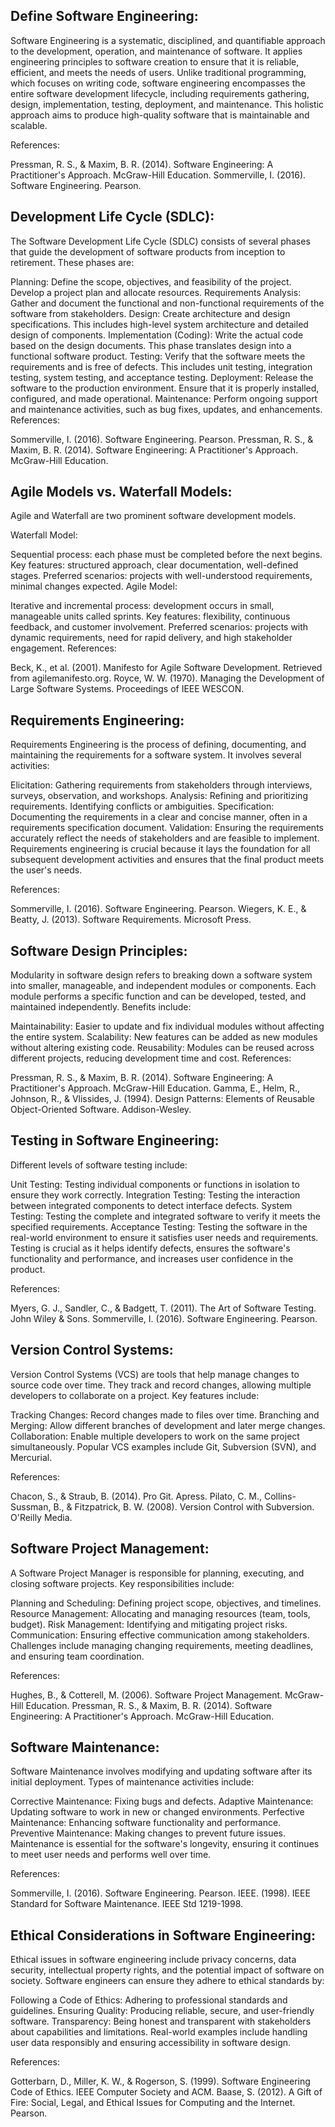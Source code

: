   ## Define Software Engineering:
Software Engineering is a systematic, disciplined, and quantifiable approach to the development, operation, and maintenance of software. It applies engineering principles to software creation to ensure that it is reliable, efficient, and meets the needs of users. Unlike traditional programming, which focuses on writing code, software engineering encompasses the entire software development lifecycle, including requirements gathering, design, implementation, testing, deployment, and maintenance. This holistic approach aims to produce high-quality software that is maintainable and scalable.

References:

Pressman, R. S., & Maxim, B. R. (2014). Software Engineering: A Practitioner's Approach. McGraw-Hill Education.
Sommerville, I. (2016). Software Engineering. Pearson.
  ## Development Life Cycle (SDLC):
The Software Development Life Cycle (SDLC) consists of several phases that guide the development of software products from inception to retirement. These phases are:

Planning: Define the scope, objectives, and feasibility of the project. Develop a project plan and allocate resources.
Requirements Analysis: Gather and document the functional and non-functional requirements of the software from stakeholders.
Design: Create architecture and design specifications. This includes high-level system architecture and detailed design of components.
Implementation (Coding): Write the actual code based on the design documents. This phase translates design into a functional software product.
Testing: Verify that the software meets the requirements and is free of defects. This includes unit testing, integration testing, system testing, and acceptance testing.
Deployment: Release the software to the production environment. Ensure that it is properly installed, configured, and made operational.
Maintenance: Perform ongoing support and maintenance activities, such as bug fixes, updates, and enhancements.
References:

Sommerville, I. (2016). Software Engineering. Pearson.
Pressman, R. S., & Maxim, B. R. (2014). Software Engineering: A Practitioner's Approach. McGraw-Hill Education.
   ## Agile Models vs. Waterfall Models:
Agile and Waterfall are two prominent software development models.

Waterfall Model:

Sequential process: each phase must be completed before the next begins.
Key features: structured approach, clear documentation, well-defined stages.
Preferred scenarios: projects with well-understood requirements, minimal changes expected.
Agile Model:

Iterative and incremental process: development occurs in small, manageable units called sprints.
Key features: flexibility, continuous feedback, and customer involvement.
Preferred scenarios: projects with dynamic requirements, need for rapid delivery, and high stakeholder engagement.
References:

Beck, K., et al. (2001). Manifesto for Agile Software Development. Retrieved from agilemanifesto.org.
Royce, W. W. (1970). Managing the Development of Large Software Systems. Proceedings of IEEE WESCON.
  ## Requirements Engineering:
Requirements Engineering is the process of defining, documenting, and maintaining the requirements for a software system. It involves several activities:

Elicitation: Gathering requirements from stakeholders through interviews, surveys, observation, and workshops.
Analysis: Refining and prioritizing requirements. Identifying conflicts or ambiguities.
Specification: Documenting the requirements in a clear and concise manner, often in a requirements specification document.
Validation: Ensuring the requirements accurately reflect the needs of stakeholders and are feasible to implement.
Requirements engineering is crucial because it lays the foundation for all subsequent development activities and ensures that the final product meets the user's needs.

References:

Sommerville, I. (2016). Software Engineering. Pearson.
Wiegers, K. E., & Beatty, J. (2013). Software Requirements. Microsoft Press.
## Software Design Principles:
Modularity in software design refers to breaking down a software system into smaller, manageable, and independent modules or components. Each module performs a specific function and can be developed, tested, and maintained independently. Benefits include:

Maintainability: Easier to update and fix individual modules without affecting the entire system.
Scalability: New features can be added as new modules without altering existing code.
Reusability: Modules can be reused across different projects, reducing development time and cost.
References:

Pressman, R. S., & Maxim, B. R. (2014). Software Engineering: A Practitioner's Approach. McGraw-Hill Education.
Gamma, E., Helm, R., Johnson, R., & Vlissides, J. (1994). Design Patterns: Elements of Reusable Object-Oriented Software. Addison-Wesley.
## Testing in Software Engineering:
Different levels of software testing include:

Unit Testing: Testing individual components or functions in isolation to ensure they work correctly.
Integration Testing: Testing the interaction between integrated components to detect interface defects.
System Testing: Testing the complete and integrated software to verify it meets the specified requirements.
Acceptance Testing: Testing the software in the real-world environment to ensure it satisfies user needs and requirements.
Testing is crucial as it helps identify defects, ensures the software's functionality and performance, and increases user confidence in the product.

References:

Myers, G. J., Sandler, C., & Badgett, T. (2011). The Art of Software Testing. John Wiley & Sons.
Sommerville, I. (2016). Software Engineering. Pearson.
## Version Control Systems:
Version Control Systems (VCS) are tools that help manage changes to source code over time. They track and record changes, allowing multiple developers to collaborate on a project. Key features include:

Tracking Changes: Record changes made to files over time.
Branching and Merging: Allow different branches of development and later merge changes.
Collaboration: Enable multiple developers to work on the same project simultaneously.
Popular VCS examples include Git, Subversion (SVN), and Mercurial.

References:

Chacon, S., & Straub, B. (2014). Pro Git. Apress.
Pilato, C. M., Collins-Sussman, B., & Fitzpatrick, B. W. (2008). Version Control with Subversion. O'Reilly Media.
 ## Software Project Management:
A Software Project Manager is responsible for planning, executing, and closing software projects. Key responsibilities include:

Planning and Scheduling: Defining project scope, objectives, and timelines.
Resource Management: Allocating and managing resources (team, tools, budget).
Risk Management: Identifying and mitigating project risks.
Communication: Ensuring effective communication among stakeholders.
Challenges include managing changing requirements, meeting deadlines, and ensuring team coordination.

References:

Hughes, B., & Cotterell, M. (2006). Software Project Management. McGraw-Hill Education.
Pressman, R. S., & Maxim, B. R. (2014). Software Engineering: A Practitioner's Approach. McGraw-Hill Education.
## Software Maintenance:
Software Maintenance involves modifying and updating software after its initial deployment. Types of maintenance activities include:

Corrective Maintenance: Fixing bugs and defects.
Adaptive Maintenance: Updating software to work in new or changed environments.
Perfective Maintenance: Enhancing software functionality and performance.
Preventive Maintenance: Making changes to prevent future issues.
Maintenance is essential for the software's longevity, ensuring it continues to meet user needs and performs well over time.

References:

Sommerville, I. (2016). Software Engineering. Pearson.
IEEE. (1998). IEEE Standard for Software Maintenance. IEEE Std 1219-1998.
## Ethical Considerations in Software Engineering:
Ethical issues in software engineering include privacy concerns, data security, intellectual property rights, and the potential impact of software on society. Software engineers can ensure they adhere to ethical standards by:

Following a Code of Ethics: Adhering to professional standards and guidelines.
Ensuring Quality: Producing reliable, secure, and user-friendly software.
Transparency: Being honest and transparent with stakeholders about capabilities and limitations.
Real-world examples include handling user data responsibly and ensuring accessibility in software design.

References:

Gotterbarn, D., Miller, K. W., & Rogerson, S. (1999). Software Engineering Code of Ethics. IEEE Computer Society and ACM.
Baase, S. (2012). A Gift of Fire: Social, Legal, and Ethical Issues for Computing and the Internet. Pearson.